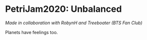 # PetriJam2020: Unbalanced
*Made in collaboration with RobynH and Treeboater (BTS Fan Club)*

Planets have feelings too.
